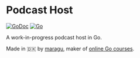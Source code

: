 # Podcast Host

[![GoDoc](https://godoc.org/github.com/maragudk/podcasthost?status.svg)](https://godoc.org/github.com/maragudk/podcasthost)
[![Go](https://github.com/maragudk/podcasthost/actions/workflows/go.yml/badge.svg)](https://github.com/maragudk/podcasthost/actions/workflows/go.yml)

A work-in-progress podcast host in Go.

Made in 🇩🇰 by [maragu](https://www.maragu.dk), maker of [online Go courses](https://www.golang.dk/).
